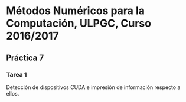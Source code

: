 # Métodos Numéricos para la Computación, ULPGC, Curso 2016/2017
## Práctica 7
### Tarea 1
Detección de dispositivos CUDA e impresión de información respecto a ellos.
